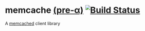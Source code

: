 memcache [(pre-α)][1] [![Build Status](https://secure.travis-ci.org/JanHenryNystrom/memcache.png)](http://travis-ci.org/JanHenryNystrom/memcache)
========

A [memcached][2] client library

  [1]: http://en.wikipedia.org/wiki/Software_release_life_cycle
       "Software release life cycle"
  [2]: http://memcached.org/
       "High-performance, distributed memory object caching system"
